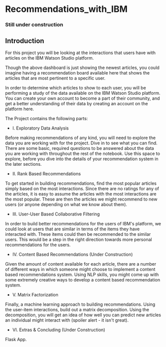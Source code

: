 # Recommendations_with_IBM

### Still under construction

## Introduction
For this project you will be looking at the interactions that users have with articles on the IBM Watson Studio platform. 

Though the above dashboard is just showing the newest articles, you could imagine having a recommendation board available here that shows the articles that are most pertinent to a specific user.

In order to determine which articles to show to each user, you will be performing a study of the data available on the IBM Watson Studio platform. You can create your own account to become a part of their community, and get a better understanding of their data by creating an account on the platform here.

The Project contains the following parts:

* I. Exploratory Data Analysis

Before making recommendations of any kind, you will need to explore the data you are working with for the project. Dive in to see what you can find. There are some basic, required questions to be answered about the data you are working with throughout the rest of the notebook. Use this space to explore, before you dive into the details of your recommendation system in the later sections.

* II. Rank Based Recommendations

To get started in building recommendations, find the most popular articles simply based on the most interactions. Since there are no ratings for any of the articles, it is easy to assume the articles with the most interactions are the most popular. These are then the articles we might recommend to new users (or anyone depending on what we know about them).

* III. User-User Based Collaborative Filtering

In order to build better recommendations for the users of IBM's platform, we could look at users that are similar in terms of the items they have interacted with. These items could then be recommended to the similar users. This would be a step in the right direction towards more personal recommendations for the users. 

* IV. Content Based Recommendations (Under Construction)

Given the amount of content available for each article, there are a number of different ways in which someone might choose to implement a content based recommendations system. Using NLP skills, you might come up with some extremely creative ways to develop a content based recommendation system. 

* V. Matrix Factorization

Finally, a machine learning approach to building recommendations. Using the user-item interactions, build out a matrix decomposition. Using the decomposition, you will get an idea of how well you can predict new articles an individual might interact with (spoiler alert - it isn't great). 

* VI. Extras & Concluding (Under Construction)

Flask App.
